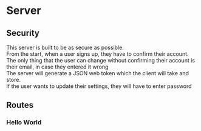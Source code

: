 # Server
## Security
This server is built to be as secure as possible.  
From the start, when a user signs up, they have to confirm their account.  
The only thing that the user can change without confirming their account is their email, in case they entered it wrong  
The server will generate a JSON web token which the client will take and store.  
If the user wants to update their settings, they will have to enter password  

## Routes
### Hello World